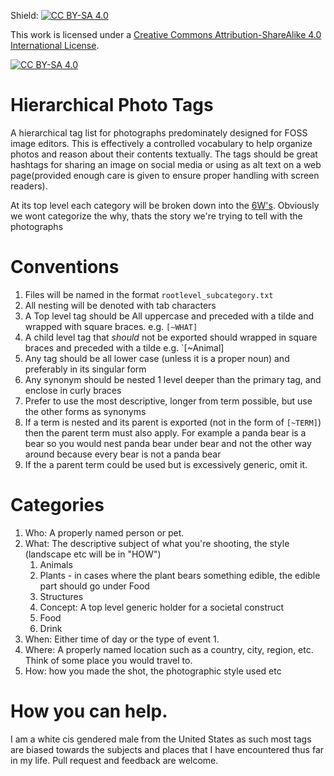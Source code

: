 Shield: [![CC BY-SA 4.0][cc-by-sa-shield]][cc-by-sa]

This work is licensed under a
[Creative Commons Attribution-ShareAlike 4.0 International License][cc-by-sa].

[![CC BY-SA 4.0][cc-by-sa-image]][cc-by-sa]

[cc-by-sa]: http://creativecommons.org/licenses/by-sa/4.0/
[cc-by-sa-image]: https://licensebuttons.net/l/by-sa/4.0/88x31.png
[cc-by-sa-shield]: https://img.shields.io/badge/License-CC%20BY--SA%204.0-lightgrey.svg

# Hierarchical Photo Tags
A hierarchical tag list for photographs predominately designed for FOSS image editors. This is effectively a controlled vocabulary to help organize photos and reason about their contents textually. The tags should be great hashtags for sharing an image on social media or using as alt text on a web page(provided enough care is given to ensure proper handling with screen readers).

At its top level each category will be broken down into the [6W's](https://en.wikipedia.org/wiki/Five_Ws). Obviously we wont categorize the why, thats the story we're trying to tell with the photographs

# Conventions

1. Files will be named in the format `rootlevel_subcategory.txt`
2. All nesting will be denoted with tab characters
3. A Top level tag should be All uppercase and preceded with a tilde and wrapped with square braces. e.g. `[~WHAT]`
4. A child level tag that _should_ not be exported should wrapped in square braces and preceded with a tilde e.g. `[~Animal]
5. Any tag should be all lower case (unless it is a proper noun) and preferably in its singular form
6. Any synonym should be nested 1 level deeper than the primary tag, and enclose in curly braces
7. Prefer to use the most descriptive, longer from term possible, but use the other forms as synonyms 
8. If a term is nested and its parent is exported (not in the form of `[~TERM]`) then the parent term must also apply. For example a panda bear is a bear so you would nest panda bear under bear and not the other way around because every bear is not a panda bear
9. If the a parent term could be used but is excessively generic, omit it.

# Categories
1. Who: A properly named person or pet.
2. What: The descriptive subject of what you're shooting, the style (landscape etc will be in "HOW")
   1. Animals
   2. Plants - in cases where the plant bears something edible, the edible part should go under Food
   3. Structures
   4. Concept: A top level generic holder for a societal construct
   5. Food
   6. Drink
3. When: Either time of day or the type of event
   1. 
4. Where: A properly named location such as a country, city, region, etc. Think of some place you would travel to.
5. How: how you made the shot, the photographic style used etc
    

# How you can help.
I am a white cis gendered male from the United States as such most tags are biased towards the
subjects and places that I have encountered thus far in my life. Pull request and feedback are welcome.
